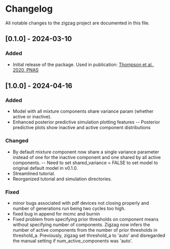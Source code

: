 # Changelog

All notable changes to the zigzag project are documented in this file.

## [0.1.0] - 2024-03-10

### Added
- Initial release of the package. Used in publication: [Thompson et al., 2020, PNAS](https://doi.org/10.1073/pnas.1919748117)



## [1.0.0] - 2024-04-16

### Added
- Model with all mixture components share variance param (whether active or inactive).
- Enhanced posterior predictive simulation plotting features
-- Posterior predictive plots show inactive and active component distributions


### Changed
- By default mixture component now share a single variance parameter instead of one for the inactive component and one shared by all active components.
-- Need to set shared_variance = FALSE to set model to original default model in v0.1.0.
- Streamlined tutorial.
- Reorganized tutorial and simulation directories.


### Fixed
- minor bugs associated with pdf devices not closing properly and number of generations run being two cycles too high.
- fixed bug in append for mcmc and burnin
- Fixed problem from specifying prior thresholds on component means without specifying number of components. Zigzag now infers the number of active components from the number of prior thresholds in threshold_a. Previously, zigzag set threshold_a to 'auto' and disregarded the manual setting if num_active_components was 'auto'.



